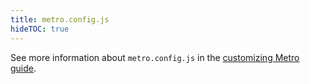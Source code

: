 ```yaml
---
title: metro.config.js
hideTOC: true
---
```


See more information about `metro.config.js` in the [customizing Metro guide](/guides/customizing-metro/).